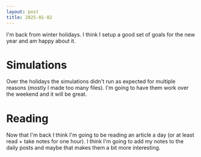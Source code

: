 ```yaml
---
layout: post
title: 2025-01-02
---
```


I'm back from winter holidays. I think I setup a good set of goals for the new year and am happy about it.

# Simulations

Over the holidays the simulations didn't run as expected for multiple reasons (mostly I made too many files). I'm going to have them work over the weekend and it will be great.

# Reading

Now that I'm back I think I'm going to be reading an article a day (or at least read + take notes for one hour). I think I'm going to add my notes to the daily posts and maybe that makes them a bit more interesting.

